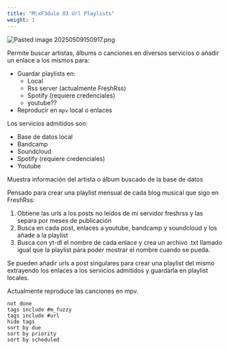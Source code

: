 ```yaml
---
title: "M\xF3dulo 03 Url Playlists"
weight: 1
---
```


![Pasted image 20250509150917.png](Pasted-image-20250509150917.png)

Permite buscar artistas, álbums o canciones en diversos servicios o añadir un enlace a los mismos para:
- Guardar playlists en:
	- Local
	- Rss server (actualmente FreshRss)
	- Spotify (requiere credenciales)
	- youtube??
- Reproducir en `mpv` local o enlaces
	  
Los servicios admitidos son:
- Base de datos local
- Bandcamp
- Soundcloud
- Spotify (requiere credenciales)
- Youtube 



Muestra información del artista o álbum buscado de la base de datos

Pensado para crear una playlist mensual de cada blog musical que sigo en FreshRss:

1. Obtiene las urls a los posts no leídos de mi servidor freshrss y las separa por meses de publicación
2. Busca en cada post, enlaces a youtube, bandcamp y soundcloud y los añade a la playlist
3. Busca con yt-dl el nombre de cada enlace y crea un archivo .txt llamado igual que la playlist para poder mostrar el nombre cuando se pueda.

Se pueden añadir urls a post singulares para crear una playlist del mismo extrayendo los enlaces a los servicios admitidos y guardarla en playlist locales.

Actualmente reproduce las canciones en mpv.




```tasks
not done
tags include #m_fuzzy
tags include #url 
hide tags
sort by due
sort by priority
sort by scheduled
```